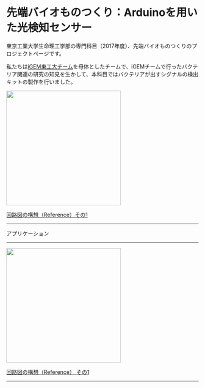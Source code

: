 # 先端バイオものつくり：Arduinoを用いた光検知センサー

<p>東京工業大学生命理工学部の専門科目（2017年度）、先端バイオものつくりのプロジェクトページです。</p>
<p>私たちは<a href="http://2017.igem.org/Team:TokyoTech">iGEM東工大チーム</a>を母体としたチームで、iGEMチームで行ったバクテリア関連の研究の知見を生かして、本科目ではバクテリアが出すシグナルの検出キットの製作を行いました。</p>

<img src="https://cdn.sparkfun.com/assets/learn_tutorials/5/1/2/example_circuit_schem.png" width=300px>
<p><a href="https://cdn.sparkfun.com/assets/learn_tutorials/5/1/2/example_circuit_schem.png">回路図の構想（Reference）その1</a></p>

<hr>

<p>
アプリケーション

<hr>

<img src="https://cdn.sparkfun.com/assets/learn_tutorials/5/1/2/example_circuit_bb.png" width=300px>
<p><a href="https://cdn.sparkfun.com/assets/learn_tutorials/5/1/2/example_circuit_bb.png">回路図の構想（Reference） その1</a></p>

<hr>
                                                                                                   
